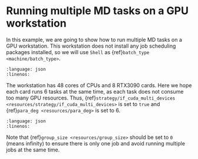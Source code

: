 # Running multiple MD tasks on a GPU workstation

In this example, we are going to show how to run multiple MD tasks on a GPU workstation. This workstation does not install any job scheduling packages installed, so we will use `Shell` as {ref}`batch_type <machine/batch_type>`.

```{literalinclude} ../../examples/machine/mandu.json
:language: json
:linenos:
```

The workstation has 48 cores of CPUs and 8 RTX3090 cards. Here we hope each card runs 6 tasks at the same time, as each task does not consume too many GPU resources. Thus, {ref}`strategy/if_cuda_multi_devices <resources/strategy/if_cuda_multi_devices>` is set to `true` and {ref}`para_deg <resources/para_deg>` is set to 6.

```{literalinclude} ../../examples/resources/mandu.json
:language: json
:linenos:
```

Note that {ref}`group_size <resources/group_size>` should be set to `0` (means infinity) to ensure there is only one job and avoid running multiple jobs at the same time.
